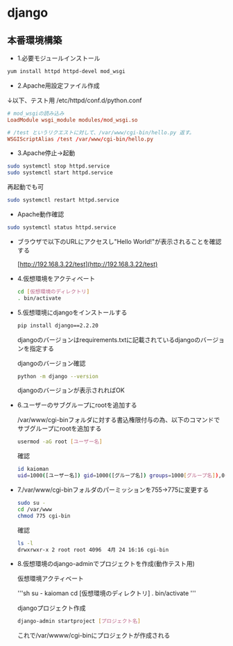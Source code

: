# django

## 本番環境構築

- 1.必要モジュールインストール

```sh
yum install httpd httpd-devel mod_wsgi
```

- 2.Apache用設定ファイル作成

↓以下、テスト用
/etc/httpd/conf.d/python.conf

```conf
# mod_wsgiの読み込み
LoadModule wsgi_module modules/mod_wsgi.so

# /test というリクエストに対して、/var/www/cgi-bin/hello.py 返す。
WSGIScriptAlias /test /var/www/cgi-bin/hello.py
```

- 3.Apache停止→起動

```sh
sudo systemctl stop httpd.service
sudo systemctl start httpd.service
```

再起動でも可

```sh
sudo systemctl restart httpd.service
```

- Apache動作確認

```sh
sudo systemctl status httpd.service
```

- ブラウザで以下のURLにアクセスし"Hello World!"が表示されることを確認する

    [http://192.168.3.22/test](http://192.168.3.22/test)

- 4.仮想環境をアクティベート

    ```sh
    cd [仮想環境のディレクトリ]
    . bin/activate
    ```

- 5.仮想環境にdjangoをインストールする

    ```sh
    pip install django==2.2.20
    ```

    djangoのバージョンはrequirements.txtに記載されているdjangoのバージョンを指定する

    djangoのバージョン確認

    ```sh
    python -m django --version
    ```

    djangoのバージョンが表示されればOK

- 6.ユーザーのサブグループにrootを追加する

    /var/www/cgi-binフォルダに対する書込権限付与の為、以下のコマンドでサブグループにrootを追加する

    ```sh
    usermod -aG root [ユーザー名]
    ```

    確認

    ```sh
    id kaioman
    uid=1000([ユーザー名]) gid=1000([グループ名]) groups=1000[グループ名]),0(root),1001([グループ名])
    ```

- 7./var/www/cgi-binフォルダのパーミッションを755→775に変更する

    ```sh
    sudo su -
    cd /var/www
    chmod 775 cgi-bin
    ```

    確認

    ```sh
    ls -l
    drwxrwxr-x 2 root root 4096  4月 24 16:16 cgi-bin
    ```

- 8.仮想環境のdjango-adminでプロジェクトを作成(動作テスト用)

    仮想環境アクティベート

    '''sh
    su - kaioman
    cd [仮想環境のディレクトリ]
    . bin/activate
    '''

    djangoプロジェクト作成

    ```sh
    django-admin startproject [プロジェクト名]
    ```

    これで/var/wwww/cgi-binにプロジェクトが作成される
